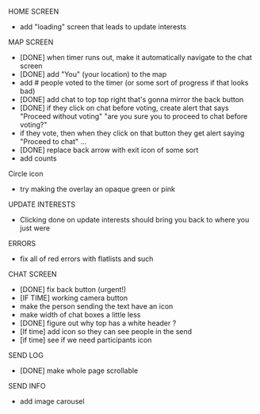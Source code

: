 HOME SCREEN
- add "loading" screen that leads to update interests

MAP SCREEN
- [DONE] when timer runs out, make it automatically navigate to the chat screen
- [DONE] add "You" (your location) to the map
- add # people voted to the timer (or some sort of progress if that looks bad)
- [DONE] add chat to top top right that's gonna mirror the back button
- [DONE] if they click on chat before voting, create alert that says "Proceed without voting" "are you sure you to proceed to chat before voting?" 
- if they vote, then when they click on that button they get alert saying "Proceed to chat" ...
- [DONE] replace back arrow with exit icon of some sort
- add counts

Circle icon
- try making the overlay an opaque green or pink

UPDATE INTERESTS
- Clicking done on update interests should bring you back to where you just were

ERRORS
- fix all of red errors with flatlists and such

CHAT SCREEN
- [DONE] fix back button (urgent!)
- [IF TIME] working camera button
- make the person sending the text have an icon
- make width of chat boxes a little less
- [DONE] figure out why top has a white header ?
- [If time] add icon so they can see people in the send 
- [if time] see if we need participants icon

SEND LOG
- [DONE] make whole page scrollable

SEND INFO
- add image carousel